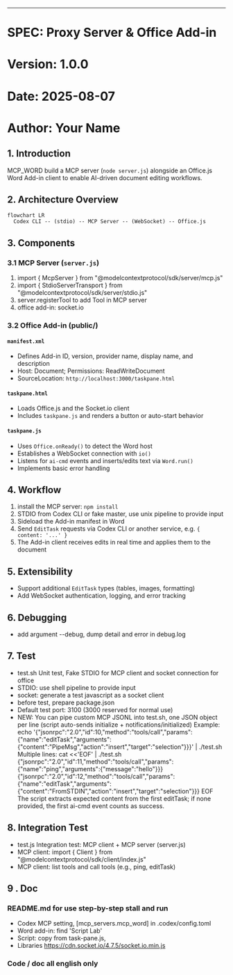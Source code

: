 ---
# SPEC: Proxy Server & Office Add-in

# Version: 1.0.0  
# Date: 2025-08-07  
# Author: Your Name

## 1. Introduction
MCP_WORD build a MCP server (`node server.js`) alongside an Office.js Word Add-in client to enable AI-driven document editing workflows.

## 2. Architecture Overview
```mermaid
flowchart LR
  Codex CLI -- (stdio) -- MCP Server -- (WebSocket) -- Office.js
```


## 3. Components

### 3.1 MCP Server (`server.js`)
  1. import { McpServer } from "@modelcontextprotocol/sdk/server/mcp.js"
  2. import { StdioServerTransport } from "@modelcontextprotocol/sdk/server/stdio.js"
  3. server.registerTool to add Tool in MCP server
  4. office add-in: socket.io

### 3.2 Office Add-in (public/)
#### `manifest.xml`
- Defines Add-in ID, version, provider name, display name, and description
- Host: Document; Permissions: ReadWriteDocument
- SourceLocation: `http://localhost:3000/taskpane.html`

#### `taskpane.html`
- Loads Office.js and the Socket.io client
- Includes `taskpane.js` and renders a button or auto-start behavior

#### `taskpane.js`
- Uses `Office.onReady()` to detect the Word host
- Establishes a WebSocket connection with `io()`
- Listens for `ai-cmd` events and inserts/edits text via `Word.run()`
- Implements basic error handling

## 4. Workflow
1. install the MCP server: `npm install`
2. STDIO from Codex CLI or fake master, use unix pipeline to provide input
3. Sideload the Add-in manifest in Word
4. Send `EditTask` requests via Codex CLI or another service, e.g. `{ content: '...' }`
5. The Add-in client receives edits in real time and applies them to the document

## 5. Extensibility
- Support additional `EditTask` types (tables, images, formatting)
- Add WebSocket authentication, logging, and error tracking

## 6. Debugging
- add argument --debug, dump detail and error in debug.log 
## 7. Test
- test.sh Unit test, Fake STDIO for MCP client and socket connection for office
- STDIO: use shell pipeline to provide input
- socket: generate a test javascript as a socket client
- before test, prepare package.json
- Default test port: 3100 (3000 reserved for normal use)
- NEW: You can pipe custom MCP JSONL into test.sh, one JSON object per line (script auto-sends initialize + notifications/initialized)
  Example:
  echo '{"jsonrpc":"2.0","id":10,"method":"tools/call","params":{"name":"editTask","arguments":{"content":"PipeMsg","action":"insert","target":"selection"}}}' | ./test.sh
  Multiple lines:
  cat <<'EOF' | ./test.sh
  {"jsonrpc":"2.0","id":11,"method":"tools/call","params":{"name":"ping","arguments":{"message":"hello"}}}
  {"jsonrpc":"2.0","id":12,"method":"tools/call","params":{"name":"editTask","arguments":{"content":"FromSTDIN","action":"insert","target":"selection"}}}
  EOF
  The script extracts expected content from the first editTask; if none provided, the first ai-cmd event counts as success.
## 8. Integration Test
- test.js Integration test: MCP client + MCP server (server.js)
- MCP client: import { Client } from "@modelcontextprotocol/sdk/client/index.js"
- MCP client: list tools and call tools (e.g., ping, editTask)
## 9 . Doc
### README.md for use step-by-step stall and run
- Codex MCP setting, [mcp_servers.mcp_word] in .codex/config.toml
- Word add-in: find 'Script Lab'
- Script: copy from task-pane.js, 
- Libraries https://cdn.socket.io/4.7.5/socket.io.min.js

### Code / doc all english only
